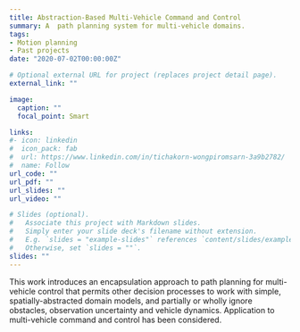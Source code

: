 ```yaml
---
title: Abstraction-Based Multi-Vehicle Command and Control
summary: A  path planning system for multi-vehicle domains.
tags:
- Motion planning
- Past projects
date: "2020-07-02T00:00:00Z"

# Optional external URL for project (replaces project detail page).
external_link: ""

image:
  caption: ""
  focal_point: Smart

links:
#- icon: linkedin
#  icon_pack: fab
#  url: https://www.linkedin.com/in/tichakorn-wongpiromsarn-3a9b2782/
#  name: Follow
url_code: ""
url_pdf: ""
url_slides: ""
url_video: ""

# Slides (optional).
#   Associate this project with Markdown slides.
#   Simply enter your slide deck's filename without extension.
#   E.g. `slides = "example-slides"` references `content/slides/example-slides.md`.
#   Otherwise, set `slides = ""`.
slides: ""
---
```


This work introduces an encapsulation approach to path planning for multi-vehicle control that permits other decision processes to work with simple, spatially-abstracted domain models, and partially or wholly ignore obstacles, observation uncertainty and vehicle dynamics. Application to multi-vehicle command and control has been considered.
